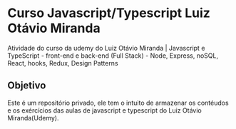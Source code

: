 # Curso Javascript/Typescript Luiz Otávio Miranda
 Atividade do curso da  udemy do Luiz Otávio Miranda | Javascript e TypeScript - front-end e back-end (Full Stack) - Node, Express, noSQL, React, hooks, Redux, Design Patterns

## Objetivo
 Este é um repositório privado, ele tem o intuito de armazenar os contéudos e os exércícios das aulas de javascript e typescript do Luiz Otávio Miranda(Udemy).
